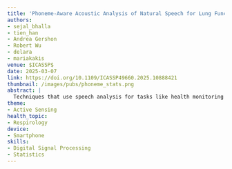 ```yaml
---
title: 'Phoneme-Aware Acoustic Analysis of Natural Speech for Lung Function Assessment'
authors: 
- sejal_bhalla
- tien_han
- Andrea Gershon
- Robert Wu
- delara
- mariakakis
venue: $ICASSP$
date: 2025-03-07
link: https://doi.org/10.1109/ICASSP49660.2025.10888421
thumbnail: /images/pubs/phoneme_stats.png
abstract: |
  Techniques that use speech analysis for tasks like health monitoring and emotion recognition usually operate on moderately sized windows with little regard for what the individual is saying. In this work, we argue that isolating specific phonemes within speech offers greater nuance that leads to more consistent yet natural sounds for analysis. We examine this hypothesis in the context of lung function estimation. We recruited 11 patients with chronic obstructive pulmonary disease (COPD) to read from a script and perform spirometry to quantify their lung function. After segmenting their audio recordings into discrete phonemes, we extracted various phonation, prosodic, and spectral features to summarize their acoustic qualities. We then examined the correlation between those audio features and measurements from spirometry, observing that certain combinations of features and phonemes led to higher correlations than the best-performing phoneme-agnostic baseline for our dataset.
theme:
- Active Sensing
health_topic:
- Respirology
device:
- Smartphone
skills:
- Digital Signal Processing
- Statistics
---
```

